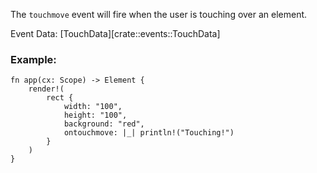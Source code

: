 The `touchmove` event will fire when the user is touching over an element.

Event Data: [TouchData][crate::events::TouchData]

### Example:

```rust, no_run
fn app(cx: Scope) -> Element {
    render!(
        rect {
            width: "100",
            height: "100",
            background: "red",
            ontouchmove: |_| println!("Touching!")
        }
    )
}
